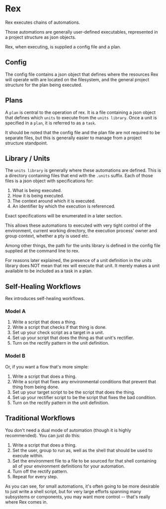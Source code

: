 # Rex

Rex executes chains of automations.  

Those automations are generally user-defined executables, represented in a 
project structure as json objects.

Rex, when executing, is supplied a config file and a plan.

## Config

The config file contains a json object that defines where the resources Rex
will operate with are located on the filesystem, and the general project 
structure for the plan being executed.

## Plans

A `plan` is central to the operation of rex.  It is a file containing a json
object that defines which `units` to execute from the `units library`.  Once
a unit is specified in a `plan`, it is referred to as a `task`.

It should be noted that the config file and the plan file are not required 
to be separate files, but this is generally easier to manage from a project
structure standpoint.

## Library / Units 

The `units library` is generally where these automations are defined.  This
is a directory containing files that end with the `.units` suffix.  Each of
those files is a json object with specifications for:

1. What is being executed.
2. How it is being executed.
3. The context around which it is executed.
4. An identifier by which the execution is referenced.

Exact specifications will be enumerated in a later section.

This allows these automations to executed with very tight control of the environment, 
current working directory, the execution process' owner and group context, whether a
pty is used etc.

Among other things, the path for the units library is defined in the config file 
supplied at the command line to rex.

For reasons later explained, the presence of a unit definition in the units library 
does NOT mean that rex will execute that unit.  It merely makes a unit available to
be included as a task in a plan.

## Self-Healing Workflows
Rex introduces self-healing workflows.

### Model A
1. Write a script that does a thing.
2. Write a script that checks if that thing is done.
3. Set up your check script as a target in a unit.
4. Set up your script that does the thing as that unit's rectifier.
5. Turn on the rectify pattern in the unit definition.

### Model B
Or, if you want a flow that's more simple:

1. Write a script that does a thing.
2. Write a script that fixes any environmental conditions that prevent that thing from being done.
3. Set up your target script to be the script that does the thing.
4. Set up your rectifier script to be the script that fixes the bad condition.
5. Turn on the rectify pattern in the unit definition.

## Traditional Workflows
You don't need a dual mode of automation (though it is highly recommended).  You can just do this:

1. Write a script that does a thing.
2. Set the user, group to run as, well as the shell that should be used to execute within.
3. Set the environment file to a file to be sourced for that shell containing all of your environment definitions for your automation.
4. Turn off the rectify pattern.
5. Repeat for every step.

As you can see, for small automations, it's often going to be more desirable to just write a shell script, but for very large efforts spanning many subsystems or components, you may want more control -- that's really where Rex comes in.